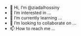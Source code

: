 - 👋 Hi, I’m @ziadalhossiny
- 👀 I’m interested in ...
- 🌱 I’m currently learning ...
- 💞️ I’m looking to collaborate on ...
- 📫 How to reach me ...

<!---
ziadalhossiny/ziadalhossiny is a ✨ special ✨ repository because its `README.md` (this file) appears on your GitHub profile.
You can click the Preview link to take a look at your changes.
--->
